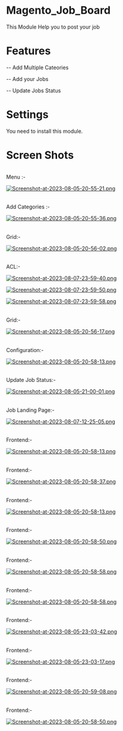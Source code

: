 # Magento_Job_Board

This Module Help you to post your job 

# Features
 -- Add Multiple Cateories 
 
 -- Add your Jobs
 
 
 -- Update Jobs Status


# Settings
You need to install this module.

# Screen Shots

###### 
Menu :- 


[![Screenshot-at-2023-08-05-20-55-21.png](https://i.postimg.cc/g2WgL5JH/Screenshot-at-2023-08-05-20-55-21.png)](https://postimg.cc/JGpN9pjs)


######


Add Categories :- 


[![Screenshot-at-2023-08-05-20-55-36.png](https://i.postimg.cc/QM6mPdqf/Screenshot-at-2023-08-05-20-55-36.png)](https://postimg.cc/06w7KxFS)


######


Grid:-


[![Screenshot-at-2023-08-05-20-56-02.png](https://i.postimg.cc/vH9PBMQm/Screenshot-at-2023-08-05-20-56-02.png)](https://postimg.cc/Mv60PCfk)



######


ACL:- 


[![Screenshot-at-2023-08-07-23-59-40.png](https://i.postimg.cc/9QYBRHF5/Screenshot-at-2023-08-07-23-59-40.png)](https://postimg.cc/K14TwVMJ)


[![Screenshot-at-2023-08-07-23-59-50.png](https://i.postimg.cc/jSbXSST4/Screenshot-at-2023-08-07-23-59-50.png)](https://postimg.cc/vc09PMc4)



[![Screenshot-at-2023-08-07-23-59-58.png](https://i.postimg.cc/ZYXHXLDg/Screenshot-at-2023-08-07-23-59-58.png)](https://postimg.cc/jCQy7yTQ)

######



######


Grid:- 


[![Screenshot-at-2023-08-05-20-56-17.png](https://i.postimg.cc/brStmz6S/Screenshot-at-2023-08-05-20-56-17.png)](https://postimg.cc/0KxjQq19)

######


Configuration:- 


[![Screenshot-at-2023-08-05-20-58-13.png](https://i.postimg.cc/KzzLg7BN/Screenshot-at-2023-08-05-20-58-13.png)](https://postimg.cc/2qs3sZHb)

######


Update Job Status:- 


[![Screenshot-at-2023-08-05-21-00-01.png](https://i.postimg.cc/fRcx4RMx/Screenshot-at-2023-08-05-21-00-01.png)](https://postimg.cc/zyfLK5bB)

######


Job Landing Page:- 

[![Screenshot-at-2023-08-07-12-25-05.png](https://i.postimg.cc/1zSbP5KT/Screenshot-at-2023-08-07-12-25-05.png)](https://postimg.cc/JsTp58vc)


######

Frontend:- 


[![Screenshot-at-2023-08-05-20-58-13.png](https://i.postimg.cc/KzzLg7BN/Screenshot-at-2023-08-05-20-58-13.png)](https://postimg.cc/2qs3sZHb)


######


Frontend:- 


[![Screenshot-at-2023-08-05-20-58-37.png](https://i.postimg.cc/FKh0hXKw/Screenshot-at-2023-08-05-20-58-37.png)](https://postimg.cc/hX3X0wT0)


######


Frontend:-


[![Screenshot-at-2023-08-05-20-58-13.png](https://i.postimg.cc/KzzLg7BN/Screenshot-at-2023-08-05-20-58-13.png)](https://postimg.cc/2qs3sZHb)

######


Frontend:-


[![Screenshot-at-2023-08-05-20-58-50.png](https://i.postimg.cc/1R8Ckw2w/Screenshot-at-2023-08-05-20-58-50.png)](https://postimg.cc/jCr4NwsS)


######


Frontend:-


[![Screenshot-at-2023-08-05-20-58-58.png](https://i.postimg.cc/sXNWPBJR/Screenshot-at-2023-08-05-20-58-58.png)](https://postimg.cc/LYjh287y)


######


Frontend:-


[![Screenshot-at-2023-08-05-20-58-58.png](https://i.postimg.cc/sXNWPBJR/Screenshot-at-2023-08-05-20-58-58.png)](https://postimg.cc/LYjh287y)





######


Frontend:-


[![Screenshot-at-2023-08-05-23-03-42.png](https://i.postimg.cc/NMPYhpwj/Screenshot-at-2023-08-05-23-03-42.png)](https://postimg.cc/KkLCB7z6)

######

Frontend:-


[![Screenshot-at-2023-08-05-23-03-17.png](https://i.postimg.cc/3N4h3mKC/Screenshot-at-2023-08-05-23-03-17.png)](https://postimg.cc/MfSNDcfv)


######

Frontend:-


[![Screenshot-at-2023-08-05-20-59-08.png](https://i.postimg.cc/Dz5LZpJ0/Screenshot-at-2023-08-05-20-59-08.png)](https://postimg.cc/1gnf7HK1)

######


Frontend:-


[![Screenshot-at-2023-08-05-20-58-50.png](https://i.postimg.cc/1R8Ckw2w/Screenshot-at-2023-08-05-20-58-50.png)](https://postimg.cc/jCr4NwsS)
